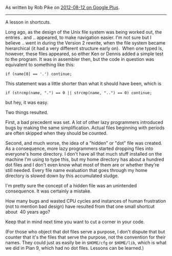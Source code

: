 As written by Rob Pike on [2012-08-12 on Google Plus](https://web.archive.org/web/20180827160401/https://plus.google.com/+RobPikeTheHuman/posts/R58WgWwN9jp).

---

A lesson in shortcuts.  
  
Long ago, as the design of the Unix file system was being worked out, the entries . and .. appeared, to make navigation easier. I'm not sure but I believe .. went in during the Version 2 rewrite, when the file system became hierarchical (it had a very different structure early on).  When one typed ls, however, these files appeared, so either Ken or Dennis added a simple test to the program. It was in assembler then, but the code in question was equivalent to something like this:

`if (name[0] == '.') continue;`

This statement was a little shorter than what it should have been, which is  

`if (strcmp(name, ".") == 0 || strcmp(name, "..") == 0) continue;`

but hey, it was easy.  
  
Two things resulted.  
  
First, a bad precedent was set. A lot of other lazy programmers introduced bugs by making the same simplification. Actual files beginning with periods are often skipped when they should be counted.  
  
Second, and much worse, the idea of a "hidden" or "dot" file was created. As a consequence, more lazy programmers started dropping files into everyone's home directory. I don't have all that much stuff installed on the machine I'm using to type this, but my home directory has about a hundred dot files and I don't even know what most of them are or whether they're still needed. Every file name evaluation that goes through my home directory is slowed down by this accumulated sludge.  
  
I'm pretty sure the concept of a hidden file was an unintended consequence. It was certainly a mistake.  
  
How many bugs and wasted CPU cycles and instances of human frustration (not to mention bad design) have resulted from that one small shortcut about  40 years ago?  
  
Keep that in mind next time you want to cut a corner in your code.  
  
(For those who object that dot files serve a purpose, I don't dispute that but counter that it's the files that serve the purpose, not the convention for their names. They could just as easily be in `$HOME/cfg` or `$HOME/lib`, which is what we did in Plan 9, which had no dot files. Lessons can be learned.)